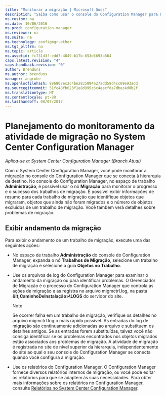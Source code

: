 ```yaml
---
title: "Monitorar a migração | Microsoft Docs"
description: "Saiba como usar o console do Configuration Manager para monitorar o progresso e o sucesso dos trabalhos de migração."
ms.custom: na
ms.date: 10/06/2016
ms.prod: configuration-manager
ms.reviewer: na
ms.suite: na
ms.technology: configmgr-other
ms.tgt_pltfrm: na
ms.topic: article
ms.assetid: fc731d3f-edd7-4049-b17b-653d6693a564
caps.latest.revision: "4"
caps.handback.revision: "0"
author: Brenduns
ms.author: brenduns
manager: angrobe
ms.openlocfilehash: 896807ec2c4be2835094a27add59d4cc09e93add
ms.sourcegitcommit: 51fc48fb023f1e8d995c6c4eacfda7dbec4d0b2f
ms.translationtype: HT
ms.contentlocale: pt-BR
ms.lasthandoff: 08/07/2017
---
```

# <a name="planning-to-monitor-migration-activity-in-system-center-configuration-manager"></a>Planejamento do monitoramento da atividade de migração no System Center Configuration Manager

*Aplica-se a: System Center Configuration Manager (Branch Atual)*

Com o System Center Configuration Manager, você pode monitorar a migração no console do Configuration Manager que se conecta à hierarquia de destino. No console do Configuration Manager, no espaço de trabalho **Administração**, é possível usar o nó **Migração** para monitorar o progresso e o sucesso dos trabalhos de migração. É possível exibir informações de resumo para cada trabalho de migração que identifique objetos que migraram, objetos que ainda não foram migrados e o número de objetos excluídos de um trabalho de migração. Você também verá detalhes sobre problemas de migração.  

## <a name="view-migration-progress"></a>Exibir andamento da migração  
 Para exibir o andamento de um trabalho de migração, execute uma das seguintes ações:  

-   No espaço de trabalho **Administração** do console do Configuration Manager, expanda o nó **Trabalhos de Migração**, selecione um trabalho de migração e selecione a guia **Objetos no Trabalho**.  

-   Use os arquivos de log do Configuration Manager para examinar o andamento da migração ou para identificar problemas. O Gerenciador de Migração é o processo do Configuration Manager que controla as ações de migração e as registra no arquivo migmctrl.log, na pasta **\&lt;CaminhoDeInstalação\>\\LOGS** do servidor do site.  

    > [!NOTE]  
    >  Se ocorrer falha em um trabalho de migração, verifique os detalhes no arquivo migmctrl.log o mais rápido possível. As entradas do log de migração são continuamente adicionadas ao arquivo e substituem os detalhes antigos. Se as entradas forem substituídas, talvez você não consiga identificar se os problemas encontrados nos objetos migrados estão associados aos problemas de migração. A atividade de migração é registrada no site de nível superior da hierarquia, independentemente do site ao qual o seu console do Configuration Manager se conecta quando você configura a migração.  

-   Use os relatórios do Configuration Manager. O Configuration Manager fornece diversos relatórios internos de migração, ou você pode editar os relatórios para que se adaptem às suas necessidades. Para obter mais informações sobre os relatórios no Configuration Manager, consulte [Relatórios no System Center Configuration Manager](../../core/servers/manage/reporting.md).  
